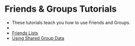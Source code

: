 # Friends &amp; Groups Tutorials

- These tutorials teach you how to use Friends and Groups.
- 
- [Friends Lists](friends-lists.md)
- [Using Shared Group Data](using-shared-group-data.md)